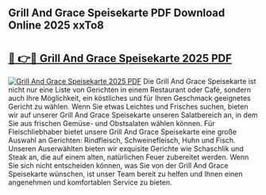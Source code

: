 ## Grill And Grace Speisekarte PDF Download Online 2025 xxTo8

# <h2><a href="http://gcb41y.nevu.top/?p=Grill+And+Grace+Speisekarte">🔗 👉🔴 Grill And Grace Speisekarte 2025 PDF</a></h2>

[![Grill And Grace Speisekarte 2025 PDF](https://i.imgur.com/dBaPXMq.png)](http://gcb41y.nevu.top/?p=Grill+And+Grace+Speisekarte)
Die Grill And Grace Speisekarte ist nicht nur eine Liste von Gerichten in einem Restaurant oder Café, sondern auch Ihre Möglichkeit, ein köstliches und für Ihren Geschmack geeignetes Gericht zu wählen. Wenn Sie etwas Leichtes und Frisches suchen, bieten wir auf unserer Grill And Grace Speisekarte unseren Salatbereich an, in dem Sie aus frischen Gemüse- und Obstsalaten wählen können. Für Fleischliebhaber bietet unsere Grill And Grace Speisekarte eine große Auswahl an Gerichten: Rindfleisch, Schweinefleisch, Huhn und Fisch. Unseren Auserwählten bieten wir exquisite Gerichte wie Schaschlik und Steak an, die auf einem alten, natürlichen Feuer zubereitet werden. Wenn Sie sich nicht entscheiden können, was Sie von der Grill And Grace Speisekarte wünschen, ist unser Team bereit zu helfen und Ihnen einen angenehmen und komfortablen Service zu bieten.
